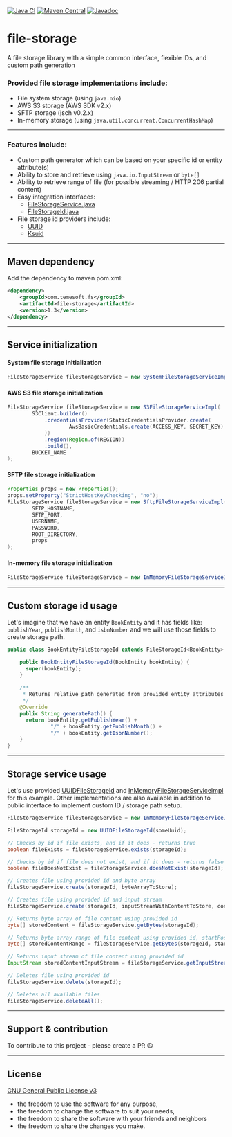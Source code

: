 [![Java CI](https://github.com/temesoft/file-storage/actions/workflows/main.yml/badge.svg)](https://github.com/temesoft/file-storage/actions/workflows/main.yml)
[![Maven Central](https://maven-badges.herokuapp.com/maven-central/io.github.temesoft/file-storage/badge.svg)](https://maven-badges.herokuapp.com/maven-central/io.github.temesoft/file-storage)
[![Javadoc](https://javadoc.io/badge2/io.github.temesoft/file-storage/javadoc.svg)](https://javadoc.io/doc/io.github.temesoft/file-storage)


# file-storage #

A file storage library with a simple common interface, flexible IDs, and custom path generation

### Provided file storage implementations include:

- File system storage (using `java.nio`)
- AWS S3 storage (AWS SDK v2.x)
- SFTP storage (jsch v0.2.x)
- In-memory storage (using `java.util.concurrent.ConcurrentHashMap`)

------

### Features include:
- Custom path generator which can be based on your specific id or entity attribute(s)
- Ability to store and retrieve using `java.io.InputStream` or `byte[]`
- Ability to retrieve range of file (for possible streaming / HTTP 206 partial content)
- Easy integration interfaces:
  - [FileStorageService.java](src/main/java/com/temesoft/fs/FileStorageService.java)
  - [FileStorageId.java](src/main/java/com/temesoft/fs/FileStorageId.java)
- File storage id providers include: 
  - [UUID](src/main/java/com/temesoft/fs/UUIDFileStorageId.java)
  - [Ksuid](src/main/java/com/temesoft/fs/KsuidFileStorageId.java)

-------

## Maven dependency

Add the dependency to maven pom.xml:

```xml
<dependency>
    <groupId>com.temesoft.fs</groupId>
    <artifactId>file-storage</artifactId>
    <version>1.3</version>
</dependency>
```

-------

## Service initialization

#### System file storage initialization
```java
FileStorageService fileStorageService = new SystemFileStorageServiceImpl("/some/root/path");
```

#### AWS S3 file storage initialization
```java
FileStorageService fileStorageService = new S3FileStorageServiceImpl(
        S3Client.builder()
            .credentialsProvider(StaticCredentialsProvider.create(
                    AwsBasicCredentials.create(ACCESS_KEY, SECRET_KEY)
            ))
            .region(Region.of(REGION))
            .build(), 
        BUCKET_NAME
);
```

#### SFTP file storage initialization
```java
Properties props = new Properties();
props.setProperty("StrictHostKeyChecking", "no");
FileStorageService fileStorageService = new SftpFileStorageServiceImpl(
        SFTP_HOSTNAME,
        SFTP_PORT,
        USERNAME,
        PASSWORD,
        ROOT_DIRECTORY,
        props
);
```

#### In-memory file storage initialization
```java
FileStorageService fileStorageService = new InMemoryFileStorageServiceImpl();
```
-------

## Custom storage id usage

Let's imagine that we have an entity `BookEntity` and it has fields like: `publishYear`, `publishMonth`, and `isbnNumber`
and we will use those fields to create storage path.

```java
public class BookEntityFileStorageId extends FileStorageId<BookEntity> {

    public BookEntityFileStorageId(BookEntity bookEntity) {
      super(bookEntity);
    }
  
    /**
     * Returns relative path generated from provided entity attributes
     */
    @Override
    public String generatePath() {
      return bookEntity.getPublishYear() + 
              "/" + bookEntity.getPublishMonth() + 
              "/" + bookEntity.getIsbnNumber();
    }
}
```

-------

## Storage service usage
Let's use provided [UUIDFileStorageId](src/main/java/com/temesoft/fs/UUIDFileStorageId.java) and
[InMemoryFileStorageServiceImpl](src/main/java/com/temesoft/fs/InMemoryFileStorageServiceImpl.java) for this example.
Other implementations are also available in addition to public interface to implement custom ID / storage path setup.
```java
FileStorageService fileStorageService = new InMemoryFileStorageServiceImpl();

FileStorageId storageId = new UUIDFileStorageId(someUuid);

// Checks by id if file exists, and if it does - returns true
boolean fileExists = fileStorageService.exists(storageId);

// Checks by id if file does not exist, and if it does - returns false
boolean fileDoesNotExist = fileStorageService.doesNotExist(storageId);

// Creates file using provided id and byte array
fileStorageService.create(storageId, byteArrayToStore);

// Creates file using provided id and input stream
fileStorageService.create(storageId, inputStreamWithContentToStore, contentSize);

// Returns byte array of file content using provided id
byte[] storedContent = fileStorageService.getBytes(storageId);

// Returns byte array range of file content using provided id, startPosition and endPosition
byte[] storedContentRange = fileStorageService.getBytes(storageId, startPosition, endPosition);

// Returns input stream of file content using provided id
InputStream storedContentInputStream = fileStorageService.getInputStream(storageId);

// Deletes file using provided id
fileStorageService.delete(storageId);

// Deletes all available files
fileStorageService.deleteAll();
```

-------

## Support & contribution
To contribute to this project - please create a PR :smiley:

-------

## License
[GNU General Public License v3](https://www.gnu.org/licenses/quick-guide-gplv3.html)

* the freedom to use the software for any purpose,
* the freedom to change the software to suit your needs,
* the freedom to share the software with your friends and neighbors
* the freedom to share the changes you make.